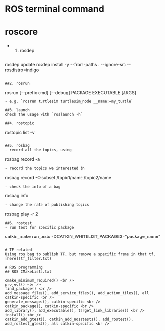 ROS terminal command
====================

# roscore
- 1. rosdep
  ```
rosdep update
rosdep install -y --from-paths . --ignore-src --rosdistro=indigo
  ```

##2. rosrun
  ```
rosrun [--prefix cmd] [--debug] PACKAGE EXECUTABLE [ARGS]
  ```
- e.g. `rosrun turtlesim turtlesim_node __name:=my_turtle`

##3. launch
check the usage with `roslaunch -h`

##4. rostopic
```
rostopic list -v
```

##5. rosbag
- record all the topics, using
  ```
rosbag record -a
  ```
- record the topics we interested in 
  ```
rosbag record -O subset /topic1/name /topic2/name
  ```
- check the info of a bag
  ```
rosbag info <bagfile>
  ```
- change the rate of publishing topics
  ```
rosbag play -r 2 <bagfile>
  ```
##6. rostest
- run test for specific package
  ```
  catkin_make run_tests -DCATKIN_WHITELIST_PACKAGES="package_name"
  ```

# TF related
Using ros bag to publish TF, but remove a specific frame in that tf.[here](tf_filter.txt)

# ROS programming
## ROS CMakeLists.txt

cmake_minimum_required() <br />
project() <br />
find_package() <br />
add_message_files(), add_service_files(), add_action_files(), all catkin-specific <br />
generate_messages(), catkin-specific <br />
catkin_package(), catkin-specific <br />
add_library(), add_executable(), target_link_libraries() <br />
install() <br />
catkin_add_gtest(), catkin_add_nosetests(), add_rostest(), add_rostest_gtest(), all catkin-specific <br />
